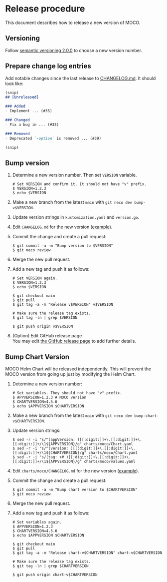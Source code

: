 Release procedure
=================

This document describes how to release a new version of MOCO.

## Versioning

Follow [semantic versioning 2.0.0][semver] to choose a new version number.

## Prepare change log entries

Add notable changes since the last release to [CHANGELOG.md](CHANGELOG.md).
It should look like:

```markdown
(snip)
## [Unreleased]

### Added
- Implement ... (#35)

### Changed
- Fix a bug in ... (#33)

### Removed
- Deprecated `-option` is removed ... (#39)

(snip)
```

## Bump version

1. Determine a new version number. Then set `VERSION` variable.

    ```console
    # Set VERSION and confirm it. It should not have "v" prefix.
    $ VERSION=1.2.3
    $ echo $VERSION
    ```

2. Make a new branch from the latest `main` with `git neco dev bump-v$VERSION`.
3. Update version strings in `kustomization.yaml` and `version.go`.
4. Edit `CHANGELOG.md` for the new version ([example][]).
5. Commit the change and create a pull request:

    ```console
    $ git commit -a -m "Bump version to $VERSION"
    $ git neco review
    ```

6. Merge the new pull request.
7. Add a new tag and push it as follows:

    ```console
    # Set VERSION again.
    $ VERSION=1.2.3
    $ echo $VERSION

    $ git checkout main
    $ git pull
    $ git tag -a -m "Release v$VERSION" v$VERSION

    # Make sure the release tag exists.
    $ git tag -ln | grep $VERSION

    $ git push origin v$VERSION
    ```

8. (Option) Edit GitHub release page  
    You may edit [the GitHub release page](https://github.com/cybozu-go/moco/releases/latest) to add further details.

## Bump Chart Version

MOCO Helm Chart will be released independently.
This will prevent the MOCO version from going up just by modifying the Helm Chart.

1. Determine a new version number:

    ```console
    # Set variables. They should not have "v" prefix.
    $ APPVERSION=1.2.3 # MOCO version
    $ CHARTVERSION=4.5.6
    $ echo $APPVERSION $CHARTVERSION
    ```

2. Make a new branch from the latest `main` with `git neco dev bump-chart-v$CHARTVERSION`.
3. Update version strings:

    ```console
    $ sed -r -i "s/^(appVersion: )[[:digit:]]+\.[[:digit:]]+\.[[:digit:]]+/\1${APPVERSION}/g" charts/moco/Chart.yaml
    $ sed -r -i "s/^(version: )[[:digit:]]+\.[[:digit:]]+\.[[:digit:]]+/\1${CHARTVERSION}/g" charts/moco/Chart.yaml
    $ sed -r -i "s/(tag: +# )[[:digit:]]+\.[[:digit:]]+\.[[:digit:]]+/\1${APPVERSION}/g" charts/moco/values.yaml
    ```

4. Edit `charts/moco/CHANGELOG.md` for the new version ([example][]).
5. Commit the change and create a pull request:

    ```console
    $ git commit -a -m "Bump chart version to $CHARTVERSION"
    $ git neco review
    ```

6. Merge the new pull request.
7. Add a new tag and push it as follows:

    ```console
    # Set variables again.
    $ APPVERSION=1.2.3
    $ CHARTVERSION=4.5.6
    $ echo $APPVERSION $CHARTVERSION

    $ git checkout main
    $ git pull
    $ git tag -a -m "Release chart-v$CHARTVERSION" chart-v$CHARTVERSION

    # Make sure the release tag exists.
    $ git tag -ln | grep $CHARTVERSION

    $ git push origin chart-v$CHARTVERSION
    ```

[semver]: https://semver.org/spec/v2.0.0.html
[example]: https://github.com/cybozu-go/etcdpasswd/commit/77d95384ac6c97e7f48281eaf23cb94f68867f79
